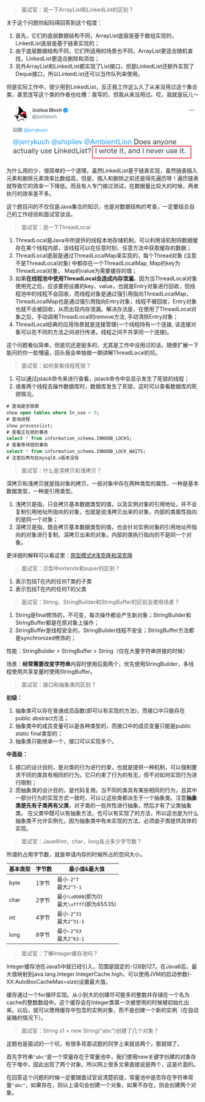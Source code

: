 > 面试官：说一下ArrayList和LinkedList的区别？

关于这个问题你起码得回答到这个程度：

1. 首先，它们的底层数据结构不同，ArrayList底层是基于数组实现的，LinkedList底层是基于链表实现的；
2. 由于底层数据结构不同，它们所适用的场景也不同，ArrayList更适合随机查找，LinkedList更适合删除和添加；
3. 另外ArrayList和LinkedList都实现了List接口，但是LinkedList还额外实现了Deque接口，所以LinkedList还可以当作队列来使用。

但是实际工作中，很少用到LinkedList，反正我工作这么久了从来没用过这个集合类，甚至连写这个类的作者也吐槽：我写的，但我从来没用过。哎，我就是玩儿～

![LinkedList](Java基础（一）.assets/LinkedList.jpg)

为什么用的少，很简单的一个道理，虽然LinkedList基于链表实现，虽然链表插入元素和删除元素效率比数组高，但是，插入和删除之前还是得先遍历呀！遍历链表就导致它的效率一下降低。而且有人专门做过测试，在数据量比较大的时候，两者执行的效率差不多。

这个题目问的不仅仅是Java集合的知识，也是对数据结构的考查，一定要结合自己的工作经验和面试官谈谈。

> 面试官：说一下ThreadLocal

1. ThreadLocal是Java中所提供的线程本地存储机制，可以利用该机制将数据缓存在某个线程内部，该线程可以在任意时刻、任意方法中获取缓存的数据；
2. ThreadLocal底层是通过ThreadLocalMap来实现的，每个Thread对象 (注意不是ThreadLocal对象) 中都存在一个ThreadLocalMap, Map的key为ThreadLocal对象， Map的value为需要缓存的值；
3. 如果**在线程池中使用ThreadLocal会造成内存泄漏**，因为当ThreadLocal对象使用完之后，应该要把设置的key、value，也就是Entry对象进行回收，但线程池中的线程不会回收，而线程对象是通过强引用指向ThreadLocalMap，ThreadLocalMap也是通过强引用指向Entry对象，线程不被回收，Entry对象也就不会被回收，从而出现内存泄漏。解决办法是，在使用了ThreadLocal对象之后，手动调用ThreadLocal的remove方法, 手动清除Entry对象；
4. ThreadLocal经典的应用场景就是连接管理(一个线程持有一个连接, 该连接对象可以在不同的方法之间进行传递，线程之间不共享同一个连接)。

这个问题看似简单，但是坑还是挺多的，尤其是工作中没用过的话，随便扩展一下能问的你一脸懵逼，回头我会单独做一期讲解ThreadLocal的坑。

> 面试官：如何查看线程死锁？

1. 可以通过jstack命令来进行查看，jstack命令中会显示发生了死锁的线程；
2. 或者两个线程去操作数据库时，数据库发生了死锁，这时可以查看数据库的死锁情况。

```sql
# 查询是否锁表
show open tables where In_use > 0;
# 查询进程
show processlist;
# 查看正在锁的事务
select * from information_schema.INNODB_LOCKS;
# 查看等待锁的事务
select * from information_schema.INNODB_LOCK_WAITS;
# 注意后两句在mysql8.x版本没有
```

> 面试官：什么是深拷贝和浅拷贝？

深拷贝和浅拷贝就是指对象的拷贝，一般对象中存在两种类型的属性，一种是基本数据类型，一种是引用类型。

1. 浅拷贝是指，只会拷贝基本数据类型的值，以及实例对象的引用地址，并不会复制引用地址所指向的对象，也就是说浅拷贝出来的对象，内部的类属性指向的是同一个对象；
2. 深拷贝是指，既会拷贝基本数据类型的值，也会针对实例对象的引用地址所指向的对象进行复制，深拷贝出来的对象，内部的类执行指向的不是同一个对象。

更详细的解释可以看这里：[原型模式#浅克隆和深克隆](../../studynotes/设计模式/原型模式#浅克隆)

> 面试官：泛型中extends和super的区别？

1. <? entends T>表示包括T在内的任何T类的子类
2. <? super T>表示包括T在内的任何T的父类

> 面试官：String、StringBuilder和StringBuffer的区别及使用场景？

1. String是final修饰的，不可变，每次操作都会产生新对象；StringBuilder和StringBuffer都是在原对象上操作；
2. StringBuffer是线程安全的，StringBuilder线程不安全；StringBuffer方法都是synchronized修饰的；

性能：StringBuilder > StringBuffer > String（仅在大量字符串拼接的时候） 

场景：**经常需要改变字符串**内容时使用后面两个，优先使用StringBuilder，多线程使用共享变量时使用StringBuffer。

> 面试官：接口和抽象类的区别？

**初级：**

1. 抽象类可以存在普通成员函数(即可以有实现的方法)，而接口中只能存在public abstract方法；
2. 抽象类中的成员变量可以是各种类型的，而接口中的成员变量只能是public static final类型的；
3. 抽象类只能继承一个，接口可以实现多个。

**中高级：**

1. 接口的设计目的，是对类的行为进行约束，也就是提供一种机制，可以强制要求不同的类具有相同的行为。它只约束了行为的有无，但不对如何实现行为进行限制；
2. 而抽象类的设计目的，是代码复用。当不同的类具有某些相同的行为，且其中一部分行为的实现方式一致时，可以让这些类都派生于一个抽象类。注意**抽象类是先有子类再有父类**，对子类的一些共性进行抽象，然后才有了父类抽象类。
   在父类中既可以有抽象方法，也可以有实现了的方法，所以这也是为什么抽象类不允许实例化，因为抽象类中有未实现的方法，必须由子类提供具体的实现。

> 面试官：Java中int，char，long各占多少字节数？

所谓的占用字节数，就是申请内存的时候所占的空间大小。

| 基本类型 | 字节数 | 最小值&最大值                                    |
| -------- | ------ | ------------------------------------------------ |
| byte     | 1字节  | 最小`-2^7`<br />最大`2^7-1`                      |
| char     | 2字节  | 最小`\u0000`(即为0)<br />最大`\uffff`(即为65535) |
| int      | 4字节  | 最小`-2^31`<br />最大`2^31-1`                    |
| long     | 8字节  | 最小`-2^63`<br />最大`2^63-1`                    |

> 面试官：了解Integer缓存池吗？

Integer缓存池在Java5中就已经引入，范围是固定的-128到127。在Java6后，最大值映射到java.lang.Integer.IntegerCache.high，可以使用JVM的启动参数(-XX:AutoBoxCacheMax=size)设置最大值。

缓存通过一个for循环实现。从小到大的创建尽可能多的整数并存储在一个名为cache的整数数组中。这个缓存会在Integer类第一次被使用的时候被初始化出来。以后，就可以使用缓存中包含的实例对象，而不是创建一个新的实例（在自动装箱的情况下）。

> 面试官：String s1 = new String("abc")创建了几个对象？

这题也是面试的一个坑，有很多背面试题的同学上来就说两个，那就错了。

首先字符串`"abc"`是一个常量存在于常量池中，我们使用new关键字创建的对象存在于堆中，因此出现了两个对象，所以网上很多文章直接说是两个，这是片面的。

在回答这个问题的时候一定要跟面试官说清楚前提，常量池中是否存在字符串常量`"abc"`，如果存在，则以上语句会创建一个对象，如果不存在，则会创建两个对象。
